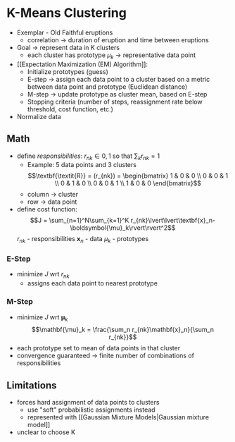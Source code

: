 # K-Means Clustering

- Exemplar - Old Faithful eruptions
	- correlation -> duration of eruption and time between eruptions
- Goal -> represent data in K clusters
	- each cluster has prototype $\mu_k$ -> representative data point
- [[Expectation Maximization (EM) Algorithm]]:
	- Initialize prototypes (guess)
	- E-step -> assign each data point to a cluster based on a metric between data point and prototype (Euclidean distance)
	- M-step -> update prototype as cluster mean, based on E-step
	- Stopping criteria (number of steps, reassignment rate below threshold, cost function, etc.)
- Normalize data
## Math
- define *responsibilities*: $r_{nk} \in {0, 1}$ so that $\sum_k r_{nk} = 1$
	- Example: 5 data points and 3 clusters
	$$\textbf{\textit{R}} = (r_{nk}) = \begin{bmatrix} 1 & 0 & 0 \\ 0 & 0 & 1 \\ 0 & 1 & 0 \\ 0 & 0 & 1 \\ 1 & 0 & 0 \end{bmatrix}$$
	- column -> cluster
	- row -> data point
- define cost function:
	$$J = \sum_{n=1}^N\sum_{k=1}^K r_{nk}\lvert\lvert\textbf{x}_n-\boldsymbol{\mu}_k\rvert\rvert^2$$
$r_{nk}$ - responsibilities
$\mathbf{x}_n$ - data
$\mu_k$ - prototypes
### E-Step
- minimize $J$ wrt $r_{nk}$
	- assigns each data point to nearest prototype
### M-Step
- minimize $J$ wrt $\mathbf{\mu}_k$
$$\mathbf{\mu}_k = \frac{\sum_n r_{nk}\mathbf{x}_n}{\sum_n r_{nk}}$$
- each prototype set to mean of data points in that cluster
- convergence guaranteed -> finite number of combinations of responsibilities

## Limitations
- forces hard assignment of data points to clusters
	- use "soft" probabilistic assignments instead
	- represented with [[Gaussian Mixture Models|Gaussian mixture model]]
- unclear to choose K